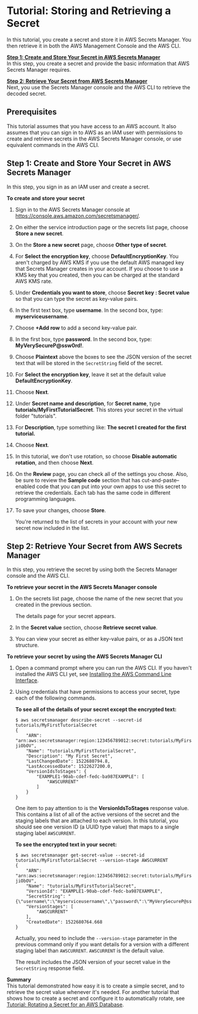 # Tutorial: Storing and Retrieving a Secret<a name="tutorials_basic"></a>

In this tutorial, you create a secret and store it in AWS Secrets Manager\. You then retrieve it in both the AWS Management Console and the AWS CLI\.

**[Step 1: Create and Store Your Secret in AWS Secrets Manager](#tutorial-basic-step1)**  
In this step, you create a secret and provide the basic information that AWS Secrets Manager requires\.

**[Step 2: Retrieve Your Secret from AWS Secrets Manager ](#tutorial-basic-step2)**  
Next, you use the Secrets Manager console and the AWS CLI to retrieve the decoded secret\.

## Prerequisites<a name="tut-basic-prereqs"></a>

This tutorial assumes that you have access to an AWS account\. It also assumes that you can sign in to AWS as an IAM user with permissions to create and retrieve secrets in the AWS Secrets Manager console, or use equivalent commands in the AWS CLI\.

## Step 1: Create and Store Your Secret in AWS Secrets Manager<a name="tutorial-basic-step1"></a>

In this step, you sign in as an IAM user and create a secret\. 

**To create and store your secret**

1. Sign in to the AWS Secrets Manager console at [https://console\.aws\.amazon\.com/secretsmanager/](https://console.aws.amazon.com/secretsmanager/)\.

1. On either the service introduction page or the secrets list page, choose **Store a new secret**\.

1. On the **Store a new secret** page, choose **Other type of secret**\. 

1. For **Select the encryption key**, choose **DefaultEncryptionKey**\. You aren't charged by AWS KMS if you use the default AWS managed key that Secrets Manager creates in your account\. If you choose to use a KMS key that you created, then you can be charged at the standard AWS KMS rate\.

1. Under **Credentials you want to store**, choose **Secret key : Secret value** so that you can type the secret as key\-value pairs\.

1. In the first text box, type **username**\. In the second box, type: **myserviceusername**\.

1. Choose **\+Add row** to add a second key\-value pair\.

1. In the first box, type **password**\. In the second box, type: **MyVerySecureP@ssw0rd\!**\.

1. Choose **Plaintext** above the boxes to see the JSON version of the secret text that will be stored in the `SecretString` field of the secret\.

1. For **Select the encryption key**, leave it set at the default value **DefaultEncryptionKey**\.

1. Choose **Next**\.

1. Under **Secret name and description**, for **Secret name**, type **tutorials/MyFirstTutorialSecret**\. This stores your secret in the virtual folder "tutorials"\.

1. For **Description**, type something like: **The secret I created for the first tutorial\.**

1. Choose **Next**\.

1. In this tutorial, we don't use rotation, so choose **Disable automatic rotation**, and then choose **Next**\.

1. On the **Review** page, you can check all of the settings you chose\. Also, be sure to review the **Sample code** section that has cut\-and\-paste–enabled code that you can put into your own apps to use this secret to retrieve the credentials\. Each tab has the same code in different programming languages\.

1. To save your changes, choose **Store**\.

   You're returned to the list of secrets in your account with your new secret now included in the list\.

## Step 2: Retrieve Your Secret from AWS Secrets Manager<a name="tutorial-basic-step2"></a>

In this step, you retrieve the secret by using both the Secrets Manager console and the AWS CLI\.

**To retrieve your secret in the AWS Secrets Manager console**

1. On the secrets list page, choose the name of the new secret that you created in the previous section\.

   The details page for your secret appears\.

1. In the **Secret value** section, choose **Retrieve secret value**\.

1. You can view your secret as either key\-value pairs, or as a JSON text structure\.

**To retrieve your secret by using the AWS Secrets Manager CLI**

1. Open a command prompt where you can run the AWS CLI\. If you haven't installed the AWS CLI yet, see [Installing the AWS Command Line Interface](https://docs.aws.amazon.com/cli/latest/userguide/installing.html)\. 

1. Using credentials that have permissions to access your secret, type each of the following commands\.

   **To see all of the details of your secret except the encrypted text:**

   ```
   $ aws secretsmanager describe-secret --secret-id tutorials/MyFirstTutorialSecret
   {
       "ARN": "arn:aws:secretsmanager:region:123456789012:secret:tutorials/MyFirstTutorialSecret-jiObOV",
       "Name": "tutorials/MyFirstTutorialSecret",
       "Description": "My First Secret",
       "LastChangedDate": 1522680794.8,
       "LastAccessedDate": 1522627200.0,
       "VersionIdsToStages": {
           "EXAMPLE1-90ab-cdef-fedc-ba987EXAMPLE": [
               "AWSCURRENT"
           ]
       }
   }
   ```

   One item to pay attention to is the **VersionIdsToStages** response value\. This contains a list of all of the active versions of the secret and the staging labels that are attached to each version\. In this tutorial, you should see one version ID \(a UUID type value\) that maps to a single staging label `AWSCURRENT`\.

   **To see the encrypted text in your secret:**

   ```
   $ aws secretsmanager get-secret-value --secret-id tutorials/MyFirstTutorialSecret --version-stage AWSCURRENT
   {
       "ARN": "arn:aws:secretsmanager:region:123456789012:secret:tutorials/MyFirstTutorialSecret-jiObOV",
       "Name": "tutorials/MyFirstTutorialSecret",
       "VersionId": "EXAMPLE1-90ab-cdef-fedc-ba987EXAMPLE",
       "SecretString": "{\"username\":\"myserviceusername\",\"password\":\"MyVerySecureP@ssw0rd!\"}",
       "VersionStages": [
           "AWSCURRENT"
       ],
       "CreatedDate": 1522680764.668
   }
   ```

   Actually, you need to include the `--version-stage` parameter in the previous command only if you want details for a version with a different staging label than `AWSCURRENT`\. `AWSCURRENT` is the default value\.

   The result includes the JSON version of your secret value in the `SecretString` response field\.

**Summary**  
This tutorial demonstrated how easy it is to create a simple secret, and to retrieve the secret value whenever it's needed\. For another tutorial that shows how to create a secret and configure it to automatically rotate, see [Tutorial: Rotating a Secret for an AWS Database](tutorials_db-rotate.md)\.